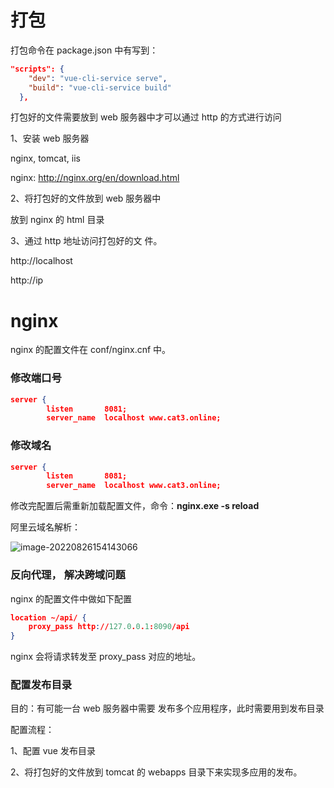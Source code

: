 # 打包

打包命令在 package.json 中有写到：

```json
"scripts": {
    "dev": "vue-cli-service serve",
    "build": "vue-cli-service build"
  },
```

打包好的文件需要放到 web 服务器中才可以通过 http 的方式进行访问

1、安装 web 服务器

nginx, tomcat, iis

nginx: http://nginx.org/en/download.html

2、将打包好的文件放到 web 服务器中

放到 nginx 的 html 目录

3、通过 http 地址访问打包好的文 件。

http://localhost

http://ip

# nginx

nginx 的配置文件在 conf/nginx.cnf 中。

### 修改端口号

```json
server {
        listen       8081;
        server_name  localhost www.cat3.online;
```

### 修改域名

```json
server {
        listen       8081;
        server_name  localhost www.cat3.online;
```

修改完配置后需重新加载配置文件，命令：**nginx.exe -s reload**

阿里云域名解析：

![image-20220826154143066](https://woniumd.oss-cn-hangzhou.aliyuncs.com/web/guoqiang/20220826154143.png)

### 反向代理， 解决跨域问题

nginx 的配置文件中做如下配置

```json
location ~/api/ {
    proxy_pass http://127.0.0.1:8090/api
}
```

nginx 会将请求转发至 proxy_pass 对应的地址。

### 配置发布目录

目的：有可能一台 web 服务器中需要 发布多个应用程序，此时需要用到发布目录

配置流程：

1、配置 vue 发布目录

2、将打包好的文件放到 tomcat 的 webapps 目录下来实现多应用的发布。
